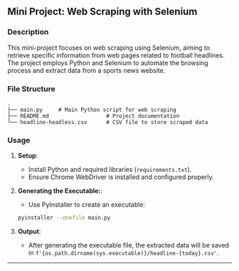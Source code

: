 
## Mini Project: Web Scraping with Selenium

### Description
This mini-project focuses on web scraping using Selenium, aiming to retrieve specific information from web pages related to football headlines. The project employs Python and Selenium to automate the browsing process and extract data from a sports news website.

### File Structure
```
.
├── main.py     # Main Python script for web scraping
├── README.md                  # Project documentation
└── headline-headless.csv      # CSV file to store scraped data
```

### Usage
1. **Setup**:
   - Install Python and required libraries (`requirements.txt`).
   - Ensure Chrome WebDriver is installed and configured properly.

2. **Generating the Executable:**:
   - Use PyInstaller to create an executable:
    ```bash
    pyinstaller --onefile main.py
    ```
3. **Output**:
   - After generating the executable file, the extracted data will be saved in `f'{os.path.dirname(sys.executable)}/headline-{today}.csv'`.
---

